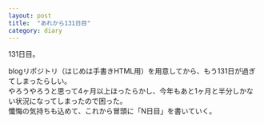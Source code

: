 ```yaml
---
layout: post
title:  "あれから131日目"
category: diary
---
```

131日目。

blogリポジトリ（はじめは手書きHTML用）を用意してから、もう131日が過ぎてしまったらしい。  
やろうやろうと思って4ヶ月以上ほったらかし、今年もあと1ヶ月と半分しかない状況になってしまったので困った。  
懺悔の気持ちも込めて、これから冒頭に「N日目」を書いていく。

